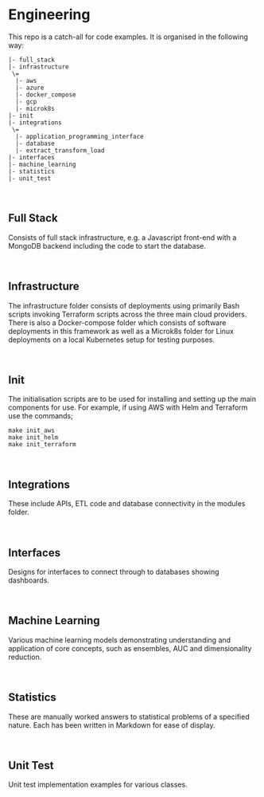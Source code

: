 # Engineering

This repo is a catch-all for code examples. It is organised in the following way:

```Engineering    
|- full_stack 
|- infrastructure    
 \=     
  |- aws    
  |- azure      
  |- docker_compose     
  |- gcp        
  |- microk8s       
|- init
|- integrations
 \=
  |- application_programming_interface
  |- database
  |- extract_transform_load
|- interfaces
|- machine_learning
|- statistics   
|- unit_test
```

</br> 

## Full Stack

Consists of full stack infrastructure, e.g. a Javascript front-end with a MongoDB backend including the code to start the database.

</br>

## Infrastructure

The infrastructure folder consists of deployments using primarily Bash scripts invoking Terraform scripts across the three main cloud providers. There is also a Docker-compose folder which consists of software deployments in this framework as well as a Microk8s folder for Linux deployments on a local Kubernetes setup for testing purposes.

</br> 

## Init

The initialisation scripts are to be used for installing and setting up the main components for use. For example, if using AWS with Helm and Terraform use the commands;

```
make init_aws
make init_helm
make init_terraform
```

</br> 

## Integrations

These include APIs, ETL code and database connectivity in the modules folder.

</br> 

## Interfaces

Designs for interfaces to connect through to databases showing dashboards.

</br>

## Machine Learning

Various machine learning models demonstrating understanding and application of core concepts, such as ensembles, AUC and dimensionality reduction.

</br> 

## Statistics

These are manually worked answers to statistical problems of a specified nature. Each has been written in Markdown for ease of display.

</br>

## Unit Test

Unit test implementation examples for various classes.